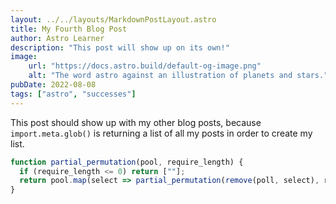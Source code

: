 ```yaml
---
layout: ../../layouts/MarkdownPostLayout.astro
title: My Fourth Blog Post
author: Astro Learner
description: "This post will show up on its own!"
image:
    url: "https://docs.astro.build/default-og-image.png"
    alt: "The word astro against an illustration of planets and stars."
pubDate: 2022-08-08
tags: ["astro", "successes"]
---
```

This post should show up with my other blog posts, because `import.meta.glob()` is returning a list of all my posts in order to create my list.

```JavaScript
function partial_permutation(pool, require_length) {
  if (require_length <= 0) return [""];
  return pool.map(select => partial_permutation(remove(poll, select), require_length - 1).map(rest => select + rest)).flat()
}
```
